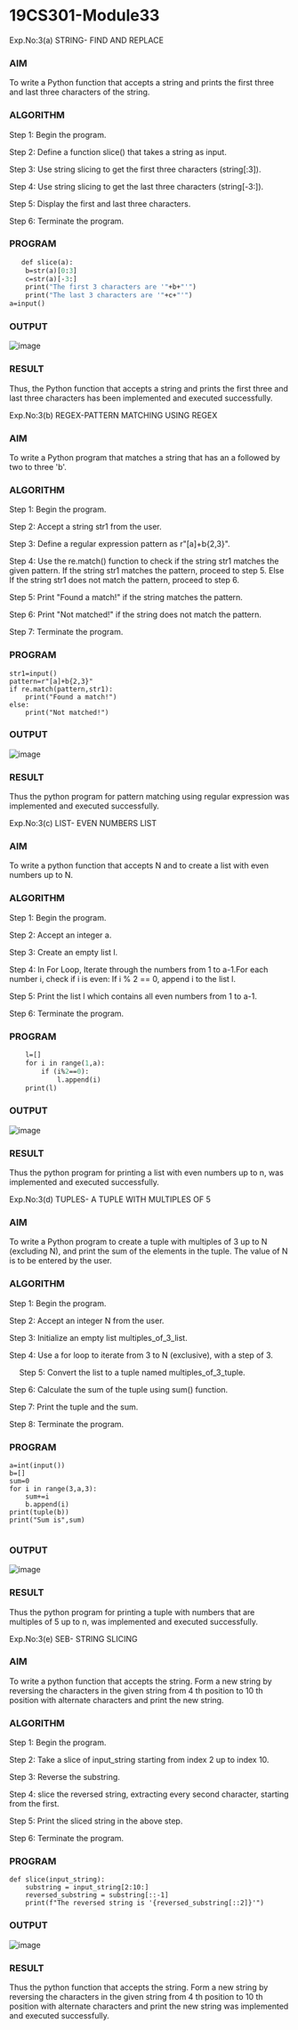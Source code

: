 # 19CS301-Module33
Exp.No:3(a)	STRING- FIND AND REPLACE
### AIM
To write a Python function that accepts a string and prints the first three and last three characters of the string.

### ALGORITHM

Step 1: Begin the program.

Step 2: Define a function slice() that takes a string as input.

Step 3: Use string slicing to get the first three characters (string[:3]).

Step 4: Use string slicing to get the last three characters (string[-3:]).

Step 5: Display the first and last three characters.

Step 6: Terminate the program.

### PROGRAM
```def replacestr(str1,replace_str):
   def slice(a):
    b=str(a)[0:3]
    c=str(a)[-3:]
    print("The first 3 characters are '"+b+"'")
    print("The last 3 characters are '"+c+"'")
a=input()    
```
### OUTPUT
 ![image](https://github.com/user-attachments/assets/f5e9f3fe-b5f1-435f-b9fb-572fe4ae2ab3)


### RESULT
Thus, the Python function that accepts a string and prints the first three and last three characters has been implemented and executed successfully.




Exp.No:3(b)	REGEX-PATTERN MATCHING USING REGEX

### AIM
To write a Python program that matches a string that has an a followed by two to three 'b'.
### ALGORITHM

Step 1:	 Begin the program.

Step 2:	 Accept a string str1 from the user.

Step 3:	 Define a regular expression pattern as r"[a]+b{2,3}".

Step 4:	 Use the re.match() function to check if the string str1 matches the given pattern. If the string str1 matches the pattern, proceed to step 5. Else If the string str1 does not 
          match the pattern, proceed to step 6.

Step 5:	 Print "Found a match!" if the string matches the pattern.

Step 6:	 Print "Not matched!" if the string does not match the pattern.

Step 7:	 Terminate the program.

### PROGRAM
```import re
str1=input()
pattern=r"[a]+b{2,3}"
if re.match(pattern,str1):
    print("Found a match!")
else:
    print("Not matched!")
```
### OUTPUT
 ![image](https://github.com/user-attachments/assets/b473b268-4127-4409-9985-e43d47b02847)

### RESULT
Thus the python program for pattern matching using regular expression was  implemented and executed successfully.

Exp.No:3(c)	LIST- EVEN NUMBERS LIST

### AIM
To write a python function that accepts N and to create a list with even numbers up to N.
### ALGORITHM

Step 1:	 Begin the program.

Step 2:	 Accept an integer a.

Step 3:	 Create an empty list l.

Step 4:	In For Loop, Iterate through the numbers from 1 to a-1.For each number i, check if i is even: If i % 2 == 0, append i to the list l.

Step 5:	 Print the list l which contains all even numbers from 1 to a-1.

Step 6:	 Terminate the program.
### PROGRAM
```def createlist(a):
    l=[]
    for i in range(1,a):
        if (i%2==0):
            l.append(i)
    print(l)
```
### OUTPUT
 ![image](https://github.com/user-attachments/assets/a21369b0-1967-4362-b91f-84bb82becbcd)

### RESULT
Thus the python program for printing a list with even numbers up to n, was implemented and executed successfully.

Exp.No:3(d)	TUPLES- A TUPLE WITH MULTIPLES OF 5
### AIM
To write a Python program to create a tuple with multiples of 3 up to N (excluding N), and print the sum of the elements in the tuple. The value of N is to be entered by the user.


### ALGORITHM

Step 1: Begin the program.

Step 2: Accept an integer N from the user.

Step 3: Initialize an empty list multiples_of_3_list.

Step 4: Use a for loop to iterate from 3 to N (exclusive), with a step of 3.

 
Step 5: Convert the list to a tuple named multiples_of_3_tuple.

Step 6: Calculate the sum of the tuple using sum() function.

Step 7: Print the tuple and the sum.

Step 8: Terminate the program.


### PROGRAM
```
a=int(input())
b=[]
sum=0
for i in range(3,a,3):
    sum+=i
    b.append(i)
print(tuple(b))
print("Sum is",sum)
    
```
### OUTPUT
![image](https://github.com/user-attachments/assets/65fa6bfc-46e8-45c2-b2ad-e5fe4f573728)



 
### RESULT
Thus the python program for printing a tuple with numbers that are multiples of 5 up to n, was implemented and executed successfully.

Exp.No:3(e)	SEB- STRING SLICING
### AIM
To write a python function that accepts the string. Form a new string by reversing the characters in the given string from 4 th position to 10  th position with alternate characters and print the new string.
### ALGORITHM

Step 1:	 Begin the program.

Step 2:	 Take a slice of input_string starting from index 2 up to index 10.

Step 3:	 Reverse the substring.

Step 4:	 slice the reversed string, extracting every second character, starting from the first.

Step 5:	 Print the sliced string in the above step.

Step 6:	 Terminate the program.
### PROGRAM
```
def slice(input_string):
    substring = input_string[2:10:]
    reversed_substring = substring[::-1]
    print(f"The reversed string is '{reversed_substring[::2]}'")
```
### OUTPUT
 ![image](https://github.com/user-attachments/assets/1c3e5d33-4525-44e9-93c4-3431af135a04)

### RESULT
Thus the python function that accepts the string. Form a new string by reversing the characters in the given string from 4 th position to 10  th position with alternate characters and print the new string was implemented and executed successfully.










